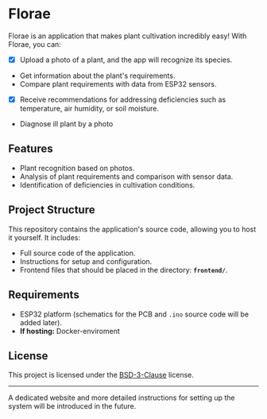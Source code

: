 # Florae

Florae is an application that makes plant cultivation incredibly easy! With Florae, you can:

- [X] Upload a photo of a plant, and the app will recognize its species.
- Get information about the plant's requirements.
- Compare plant requirements with data from ESP32 sensors.
- [X] Receive recommendations for addressing deficiencies such as temperature, air humidity, or soil moisture.
- Diagnose ill plant by a photo

## Features

- Plant recognition based on photos.
- Analysis of plant requirements and comparison with sensor data.
- Identification of deficiencies in cultivation conditions.

## Project Structure

This repository contains the application's source code, allowing you to host it yourself. It includes:

- Full source code of the application.
- Instructions for setup and configuration.
- Frontend files that should be placed in the directory: **`frontend/`**.

## Requirements

- ESP32 platform (schematics for the PCB and `.ino` source code will be added later).
- **If hosting:** Docker-enviroment

## License

This project is licensed under the [BSD-3-Clause](./LICENSE) license.

---

A dedicated website and more detailed instructions for setting up the system will be introduced in the future.
